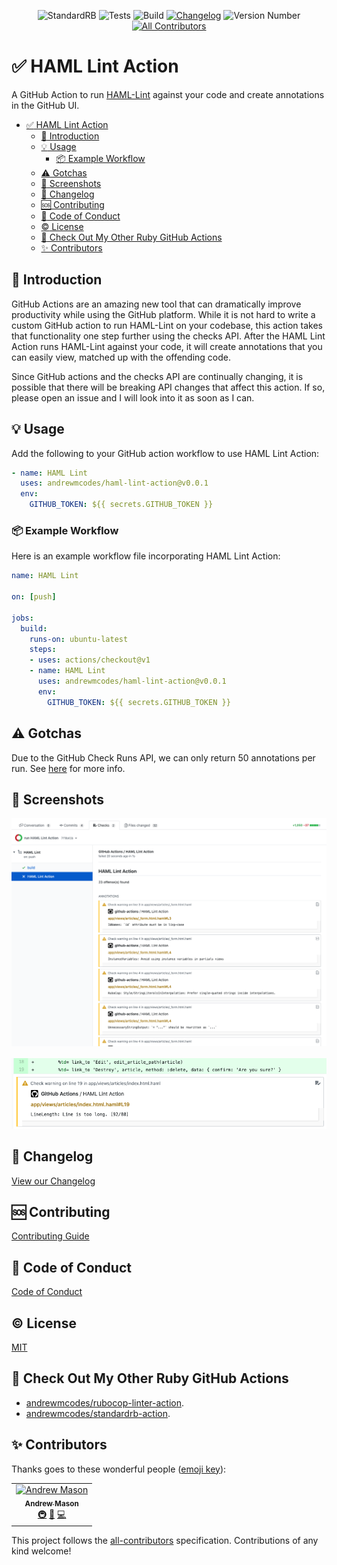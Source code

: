 <div align="center">

  ![StandardRB](https://github.com/andrewmcodes/haml-lint-action/workflows/StandardRB/badge.svg)
  ![Tests](https://github.com/andrewmcodes/haml-lint-action/workflows/Test/badge.svg)
  ![Build](https://github.com/andrewmcodes/haml-lint-action/workflows/Build/badge.svg)
  [![Changelog](https://github.com/andrewmcodes/haml-lint-action/workflows/Changelog/badge.svg)](/CHANGELOG.md)
  ![Version Number](https://img.shields.io/static/v1?label=Version&message=v0.0.1&color=blue)
  [![All Contributors](https://img.shields.io/badge/all_contributors-1-orange.svg?style=flat-square)](#contributors)
</div>

# :white_check_mark: HAML Lint Action

A GitHub Action to run [HAML-Lint](https://github.com/sds/haml-lint) against your code and create annotations in the GitHub UI.

- [:white_check_mark: HAML Lint Action](#whitecheckmark-haml-lint-action)
  - [:page_facing_up: Introduction](#pagefacingup-introduction)
  - [:bulb: Usage](#bulb-usage)
    - [:package: Example Workflow](#package-example-workflow)
  - [:warning: Gotchas](#warning-gotchas)
  - [:camera_flash: Screenshots](#cameraflash-screenshots)
  - [:bookmark: Changelog](#bookmark-changelog)
  - [:sos: Contributing](#sos-contributing)
  - [:rotating_light: Code of Conduct](#rotatinglight-code-of-conduct)
  - [:copyright: License](#copyright-license)
  - [:robot: Check Out My Other Ruby GitHub Actions](#robot-check-out-my-other-ruby-github-actions)
  - [✨ Contributors](#%e2%9c%a8-contributors)

## :page_facing_up: Introduction

GitHub Actions are an amazing new tool that can dramatically improve productivity while using the GitHub platform. While it is not hard to write a custom GitHub action to run HAML-Lint on your codebase, this action takes that functionality one step further using the checks API. After the HAML Lint Action runs HAML-Lint against your code, it will create annotations that you can easily view, matched up with the offending code.

Since GitHub actions and the checks API are continually changing, it is possible that there will be breaking API changes that affect this action. If so, please open an issue and I will look into it as soon as I can.

## :bulb: Usage

Add the following to your GitHub action workflow to use HAML Lint Action:

```yaml
- name: HAML Lint
  uses: andrewmcodes/haml-lint-action@v0.0.1
  env:
    GITHUB_TOKEN: ${{ secrets.GITHUB_TOKEN }}
```

### :package: Example Workflow

Here is an example workflow file incorporating HAML Lint Action:

```yaml
name: HAML Lint

on: [push]

jobs:
  build:
    runs-on: ubuntu-latest
    steps:
    - uses: actions/checkout@v1
    - name: HAML Lint
      uses: andrewmcodes/haml-lint-action@v0.0.1
      env:
        GITHUB_TOKEN: ${{ secrets.GITHUB_TOKEN }}
```

## :warning: Gotchas

Due to the GitHub Check Runs API, we can only return 50 annotations per run. See [here](https://developer.github.com/v3/checks/runs/#output-object) for more info.

## :camera_flash: Screenshots

<div style="margin-bottom:1rem;">

![HAML Lint Checks Overview](screenshots/check-overview.png)
</div>

![HAML Lint File Annotation](screenshots/file-annotation.png)

## :bookmark: Changelog

[View our Changelog](/CHANGELOG.md)

## :sos: Contributing

[Contributing Guide](/CONTRIBUTING.md)

## :rotating_light: Code of Conduct

[Code of Conduct](/CODE_OF_CONDUCT.md)

## :copyright: License

[MIT](/LICENSE.md)

## :robot: Check Out My Other Ruby GitHub Actions

- [andrewmcodes/rubocop-linter-action](https://github.com/andrewmcodes/rubocop-linter-action).
- [andrewmcodes/standardrb-action](https://github.com/andrewmcodes/standardrb-action).

## ✨ Contributors

Thanks goes to these wonderful people ([emoji key](https://allcontributors.org/docs/en/emoji-key)):

<!-- ALL-CONTRIBUTORS-LIST:START - Do not remove or modify this section -->
<!-- prettier-ignore -->
<table>
  <tr>
    <td align="center"><a href="https://www.andrewmason.me/"><img src="https://avatars1.githubusercontent.com/u/18423853?v=4" width="100px;" alt="Andrew Mason"/><br /><sub><b>Andrew Mason</b></sub></a><br /><a href="#infra-andrewmcodes" title="Infrastructure (Hosting, Build-Tools, etc)">🚇</a> <a href="https://github.com/andrewmcodes/haml-lint-action/commits?author=andrewmcodes" title="Documentation">📖</a> <a href="https://github.com/andrewmcodes/haml-lint-action/commits?author=andrewmcodes" title="Code">💻</a></td>
  </tr>
</table>

<!-- ALL-CONTRIBUTORS-LIST:END -->

This project follows the [all-contributors](https://github.com/all-contributors/all-contributors) specification. Contributions of any kind welcome!
